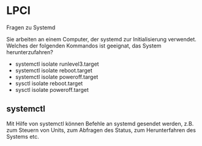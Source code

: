 # LPCI
Fragen zu Systemd

Sie arbeiten an einem Computer, der systemd zur Initialisierung verwendet. Welches der folgenden Kommandos ist geeignat, das System herunterzufahren?


- systemctl isolate runlevel3.target
- systemctl isolate reboot.target
- systemctl isolate poweroff.target
- sysctl isolate reboot.target
- sysctl isolate poweroff.target

## systemctl

Mit Hilfe von systemctl können Befehle an systemd gesendet werden, z.B. zum Steuern von Units, zum Abfragen des Status, zum Herunterfahren des Systems etc.
